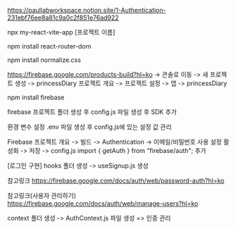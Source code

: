 https://paullabworkspace.notion.site/1-Authentication-231ebf76ee8a81c9a0c2f851e76ad922

npx my-react-vite-app [프로젝트 이름]

npm install react-router-dom

npm install normalize.css

https://firebase.google.com/products-build?hl=ko
-> 콘솔로 이동 -> 새 프로젝트 생성 -> princessDiary
프로젝트 개요 -> 프로젝트 설정 -> 앱 -> princessDiary

npm install firebase

firebase 프로젝트 폴더 생성 후 config.js 파일 생성 후 SDK 추가

환경 변수 설정
.env 파일 생성 후 config.js에 있는 설정 값 관리

Firebase 프로젝트 개요 -> 빌드 -> Authentication -> 이메일/비밀번호 사용 설정 활성화 -> 저장
-> config.js import { getAuth } from "firebase/auth"; 추가

[로그인 구현]
hooks 폴더 생성 -> useSignup.js 생성

참고링크
https://firebase.google.com/docs/auth/web/password-auth?hl=ko

참고링크(사용자 관리하기)
https://firebase.google.com/docs/auth/web/manage-users?hl=ko

context 폴더 생성 -> AuthContext.js 파일 생성 => 인증 관리
